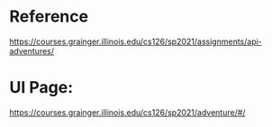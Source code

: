 # Reference
https://courses.grainger.illinois.edu/cs126/sp2021/assignments/api-adventures/

# UI Page:
https://courses.grainger.illinois.edu/cs126/sp2021/adventure/#/

